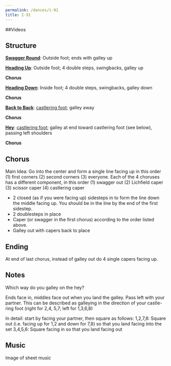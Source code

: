 ```yaml
---
permalink: /dances/i-91
title: I-91
---
```

##Videos

## Structure

**[Swagger Round](/figures#swagger-round)**:
Outside foot; ends with galley up

**[Heading Up](/figures#heading-up)**:
Outside foot; 4 double steps, swingbacks, galley up

**Chorus**

**[Heading Down](/figures#heading-down)**:
Inside foot; 4 double steps, swingbacks, galley down

**Chorus**

**[Back to Back](/figures#back-to-back)**:
[castlering foot](/figures#castlering-foot); galley away

**Chorus**

**[Hey](/figures#hey)**:
[castlering foot](/figures#castlering-foot); galley at end toward castlering foot (see below), passing left shoulders

**Chorus**

## Chorus

Main Idea: Go into the center and form a single line facing up in this order (1) first corners (2) second corners (3) everyone.  Each of the 4 choruses has a different component, in this order (1) swagger out (2) Lichfield caper (3) scissor caper (4) castlering caper

* 2 closed (as if you were facing up) sidesteps in to form the line down the middle facing up.  You should be in the line by the end of the first sidestep.
* 2 doublesteps in place
* Caper (or swagger in the first chorus) according to the order listed above.
* Galley out with capers back to place

## Ending

At end of last chorus, instead of galley out do 4 single capers facing up.

## Notes

Which way do you galley on the hey?

Ends face in, middles face out when you land the galley.  Pass left with your partner.  This can be described as galleying in the direction of your castle-ring foot (right for 2,4, 5,7; left for 1,3,6,8)

In detail: start by facing your partner, then square as follows:
1,2,7,8: Square out (i.e. facing up for 1,2 and down for 7,8) so that you land facing into the set
3,4,5,6: Square facing in so that you land facing out


## Music
Image of sheet music


